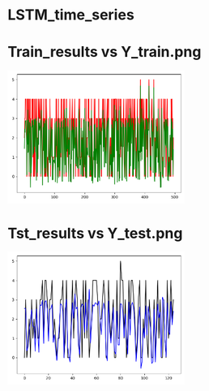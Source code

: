 # LSTM_time_series
<p align="center">
  <h1>
    Train_results vs Y_train.png
    </h1>
  <img src="Train_results vs Y_train.png" width="350" title="Training set">
  <h1>
    Tst_results vs Y_test.png
    </h1>
  <img src="Tst_results vs Y_test.png" width="350" title="Test set">
</p>
